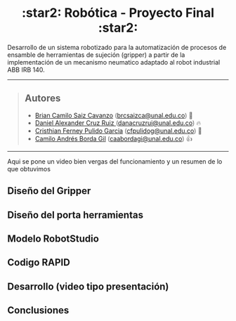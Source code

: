<h1 align="center"> :star2:  Robótica - Proyecto Final :star2: </h1> 

Desarrollo de un sistema robotizado para la automatización de procesos de ensamble de herramientas de sujeción (gripper) a partir de la implementación de un mecanismo neumatico adaptado al robot industrial ABB IRB 140.

---


> ## Autores
> 
> - [Brian Camilo Saiz Cavanzo](https://github.com/briansaiz) (brcsaizca@unal.edu.co) :poodle:
> - [Daniel Alexander Cruz Ruiz ](https://github.com/Danacruzrui) (danacruzrui@unal.edu.co) :fire:
> - [Cristhian Ferney Pulido Garcia](https://github.com/CristhianPu) (cfpulidog@unal.edu.co) :hibiscus:
> - [Camilo Andrés Borda Gil](https://github.com/Canborda) (caabordagi@unal.edu.co)  :+1:
---


Aqui se pone un video bien vergas del funcionamiento y un resumen de lo que obtuvimos 

## Diseño del Gripper 
## Diseño del porta herramientas 
## Modelo RobotStudio 
## Codigo RAPID
## Desarrollo  (video tipo presentación)
## Conclusiones 
